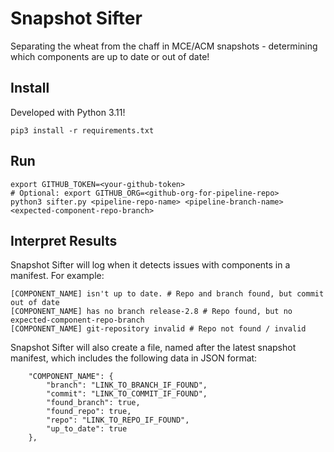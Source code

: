 # Snapshot Sifter

Separating the wheat from the chaff in MCE/ACM snapshots - determining which components are up to date or out of date!

## Install

Developed with Python 3.11!

```
pip3 install -r requirements.txt
```

## Run

```
export GITHUB_TOKEN=<your-github-token>
# Optional: export GITHUB_ORG=<github-org-for-pipeline-repo>
python3 sifter.py <pipeline-repo-name> <pipeline-branch-name> <expected-component-repo-branch>
```

## Interpret Results

Snapshot Sifter will log when it detects issues with components in a manifest.  For example:
```
[COMPONENT_NAME] isn't up to date. # Repo and branch found, but commit out of date
[COMPONENT_NAME] has no branch release-2.8 # Repo found, but no expected-component-repo-branch
[COMPONENT_NAME] git-repository invalid # Repo not found / invalid
```

Snapshot Sifter will also create a file, named after the latest snapshot manifest, which includes the following data in JSON format:
```
    "COMPONENT_NAME": {
        "branch": "LINK_TO_BRANCH_IF_FOUND",
        "commit": "LINK_TO_COMMIT_IF_FOUND",
        "found_branch": true,
        "found_repo": true,
        "repo": "LINK_TO_REPO_IF_FOUND",
        "up_to_date": true
    },
```
